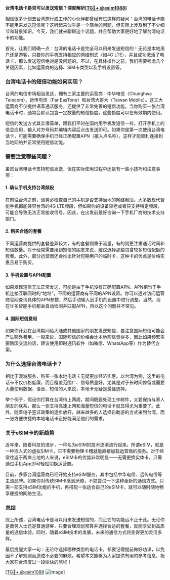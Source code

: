 **台湾电话卡是否可以发送短信？深度解析[[TG💪+ @esim1088](https://t.me/s/esim1088)]**

相信很多计划去台湾旅行或工作的小伙伴都曾经有过这样的疑问：台湾的电话卡能不能用来发送短信呢？这听起来似乎是一个简单的问题，但实际上涉及到了不少细节和背景知识。今天，我们就来聊聊这个话题，并且帮助大家更好地了解台湾电话卡的功能。

首先，让我们明确一点：台湾的电话卡是完全可以用来发送短信的！无论是本地用户还是游客，只要你的手机支持相应的网络制式（如4G LTE），并且成功激活了电话卡，那么发送短信绝对是没问题的。不过，在具体操作之前，我们需要考虑几个关键因素，比如运营商的选择、SIM卡类型以及手机设置等。

### **台湾电话卡的短信功能如何实现？**

台湾的电信市场相当发达，拥有三家主要的运营商：中华电信（Chunghwa Telecom）、远传电信（Far EasTone）和台湾大哥大（Taiwan Mobile）。这三大运营商不仅提供语音通话服务，还提供了非常完善的短信功能。当你购买一张台湾电话卡时，通常会默认包含一定数量的短信额度，这些额度可以在有效期内使用。

短信的发送方式其实很简单，跟我们平时在国内用手机发短信一样。打开手机上的信息应用，输入对方号码并编辑内容后点击发送即可。如果你是第一次使用台湾电话卡，可能需要确保手机已经正确配置APN（接入点名称），这样才能顺利连接到当地网络并正常使用短信功能。

### **需要注意哪些问题？**

虽然台湾电话卡支持短信发送，但在实际使用过程中还是有一些小技巧和注意事项：

#### **1. 确认手机支持台湾频段**
在前往台湾之前，请务必检查自己的手机是否支持当地的网络频段。大多数现代智能手机都能兼容台湾的4G LTE频段，但如果你的设备较老或者只支持特定频段，可能会导致无法正常接收信号。因此，在出发前最好咨询一下手机厂商的技术支持部门。

#### **2. 购买合适的套餐**
不同运营商提供的套餐差异较大，有的套餐侧重于流量，有的则更注重通话时间和短信数量。对于经常需要用到短信的朋友来说，建议选择那些包含较多短信配额的套餐。此外，部分运营商还会推出针对短期用户的临时卡，这种卡的优点是价格实惠且易于购买。

#### **3. 手机设置与APN配置**
如果发现短信无法正常发送，可能是由于手机没有正确配置APN。APN相当于手机连接互联网时的“地址”，不同的运营商有不同的APN设置。你可以通过访问运营商官网查询具体的APN参数，然后手动输入到手机的设置中进行调整。当然，现在许多智能手机都会自动检测并匹配APN，所以这个问题并不常见。

#### **4. 国际短信费用**
如果你计划在台湾期间给大陆或其他国家的朋友发送短信，要注意国际短信可能会产生额外费用。一般来说，国际短信的价格会比本地短信贵得多，因此如果频繁需要跨国交流的话，建议使用即时通讯软件（如微信、WhatsApp等）作为替代方案。

### **为什么选择台湾电话卡？**

相比于漫游服务，购买一张本地电话卡无疑更加经济实惠。以台湾为例，这里的电话卡不仅价格低廉，而且覆盖范围广、信号质量好。尤其是对于长时间停留或需要大量使用数据、语音、短信的人来说，本地卡无疑是最佳选择。

举个例子，假设你打算在台湾待上两周，期间既要处理工作邮件，又要保持与家人朋友的联系，那么一张支持高速上网和海量短信的电话卡就显得尤为重要了。此外，随着电子签证政策的逐步放开，越来越多的人选择自助游的方式来到台湾，而一张方便快捷的本地电话卡正好能满足他们的需求。

### **关于eSIM卡的新趋势**

近年来，随着科技的进步，一种名为eSIM的技术逐渐流行起来。所谓eSIM，就是一种嵌入式的虚拟SIM卡，它不需要物理卡槽就能直接加载运营商的服务。对于经常往返于两岸三地的人来说，eSIM卡的优势非常明显——无需更换实体卡，只需通过手机App即可轻松切换运营商。

目前，多家台湾运营商已经开始支持eSIM服务，其中包括中华电信、远传电信等主流品牌。如果你对传统SIM卡感到厌倦，不妨尝试一下这种全新的通信方式。只需一部支持eSIM功能的手机，再搭配一张适合自己的eSIM卡，就可以随时随地畅享便捷的网络生活。

### **总结**

综上所述，台湾电话卡是可以用来发送短信的，而且它的功能远不止于此。无论你是商务人士还是普通游客，只要合理规划预算并选择合适的套餐，就能享受到高质量的通信体验。同时，随着eSIM技术的发展，未来的通信方式将变得更加灵活多样。

最后提醒大家一句：无论你选择哪种类型的电话卡，都要记得提前做好功课，以免因不了解规则而造成不必要的麻烦。希望本文能够为大家提供有用的参考信息，祝大家在台湾度过一段愉快的旅程！

[[TG💪+ @esim1088](https://t.me/s/esim1088) ![Image](https://i.postimg.cc/4NQfJmqS/Snipaste-2025-05-13-00-14-12.png)]